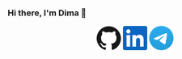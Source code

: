 ### Hi there, I'm Dima 👋

<p align="center">
  <a href="https://github.com/mkhvdm"><img alt="GitHub" title="GitHub" height="48" width="48" src="assets/github.svg"></a>
  <a href="https://www.linkedin.com/in/dmitriy-mikheev-892312204/"><img alt="LinkedIn" title="LinkedIn" height="48" width="48" src="assets/linkedin.svg"></a>
  <a href="https://t.me/MkhvDm"><img alt="telegram" title="telegram" height="48" width="48" src="assets/tg.svg"></a>
</p>


<!--
Here are some ideas to get you started:

- 🔭 I’m currently working on ...
- 🌱 I’m currently learning ...
- 👯 I’m looking to collaborate on ...
- 🤔 I’m looking for help with ...
- 💬 Ask me about ...
- 📫 How to reach me: ...
- 😄 Pronouns: ...
- ⚡ Fun fact: ...
-->
